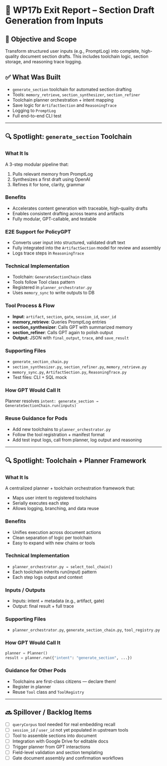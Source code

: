 # 🧾 WP17b Exit Report – Section Draft Generation from Inputs

## 🎯 Objective and Scope
Transform structured user inputs (e.g., PromptLog) into complete, high-quality document section drafts. This includes toolchain logic, section storage, and reasoning trace logging.

## ✅ What Was Built
- `generate_section` toolchain for automated section drafting
- Tools: `memory_retrieve`, `section_synthesizer`, `section_refiner`
- Toolchain planner orchestration + intent mapping
- Save logic for `ArtifactSection` and `ReasoningTrace`
- Logging to `PromptLog`
- Full end-to-end CLI test

---

## 🔍 Spotlight: `generate_section` Toolchain

### What It Is
A 3-step modular pipeline that:
1. Pulls relevant memory from PromptLog
2. Synthesizes a first draft using OpenAI
3. Refines it for tone, clarity, grammar

### Benefits
- Accelerates content generation with traceable, high-quality drafts
- Enables consistent drafting across teams and artifacts
- Fully modular, GPT-callable, and testable

### E2E Support for PolicyGPT
- Converts user input into structured, validated draft text
- Fully integrated into the `ArtifactSection` model for review and assembly
- Logs trace steps in `ReasoningTrace`

### Technical Implementation
- Toolchain: `GenerateSectionChain` class
- Tools follow Tool class pattern
- Registered in `planner_orchestrator.py`
- Uses `memory_sync` to write outputs to DB

### Tool Process & Flow
- **Input**: `artifact`, `section`, `gate`, `session_id`, `user_id`
- **memory_retrieve**: Queries PromptLog entries
- **section_synthesizer**: Calls GPT with summarized memory
- **section_refiner**: Calls GPT again to polish output
- **Output**: JSON with `final_output`, `trace`, and `save_result`

### Supporting Files
- `generate_section_chain.py`
- `section_synthesizer.py`, `section_refiner.py`, `memory_retrieve.py`
- `memory_sync.py`, `ArtifactSection.py`, `ReasoningTrace.py`
- Test files: CLI + SQL mock

### How GPT Would Call It
Planner resolves `intent: generate_section → GenerateSectionChain.run(inputs)`

### Reuse Guidance for Pods
- Add new toolchains to `planner_orchestrator.py`
- Follow the tool registration + manifest format
- Add test input logs, call from planner, log output and reasoning

---

## 🔍 Spotlight: Toolchain + Planner Framework

### What It Is
A centralized planner + toolchain orchestration framework that:
- Maps user intent to registered toolchains
- Serially executes each step
- Allows logging, branching, and data reuse

### Benefits
- Unifies execution across document actions
- Clean separation of logic per toolchain
- Easy to expand with new chains or tools

### Technical Implementation
- `planner_orchestrator.py → select_tool_chain()`
- Each toolchain inherits run(input) pattern
- Each step logs output and context

### Inputs / Outputs
- Inputs: intent + metadata (e.g., artifact, gate)
- Output: final result + full trace

### Supporting Files
- `planner_orchestrator.py`, `generate_section_chain.py`, `tool_registry.py`

### How GPT Would Call It
```python
planner = Planner()
result = planner.run({"intent": "generate_section", ...})
```

### Guidance for Other Pods
- Toolchains are first-class citizens — declare them!
- Register in planner
- Reuse `Tool` class and `ToolRegistry`

---

## 🔜 Spillover / Backlog Items
- [ ] `queryCorpus` tool needed for real embedding recall
- [ ] `session_id` / `user_id` not yet populated in upstream tools
- [ ] Tool to assemble sections into document
- [ ] Integration with Google Drive for editable docs
- [ ] Trigger planner from GPT interactions
- [ ] Field-level validation and section templating
- [ ] Gate document assembly and confirmation workflows